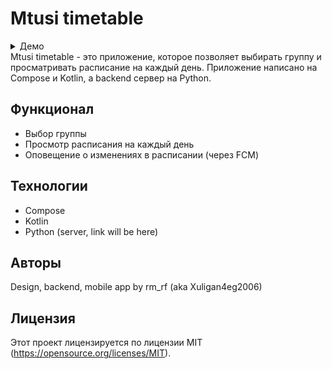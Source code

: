 # Mtusi timetable
<details>
  <summary>Демо</summary>

![demo](imgs/demo.gif)
</details>
Mtusi timetable - это приложение, которое позволяет выбирать группу и просматривать расписание на каждый день. Приложение написано на Compose и Kotlin, а backend сервер на Python.

## Функционал

- Выбор группы
- Просмотр расписания на каждый день
- Оповещение о изменениях в расписании (через FCM)
  
## Технологии

- Compose
- Kotlin
- Python (server, link will be here)

## Авторы

Design, backend, mobile app by rm_rf (aka Xuligan4eg2006)

## Лицензия

Этот проект лицензируется по лицензии MIT (https://opensource.org/licenses/MIT).
